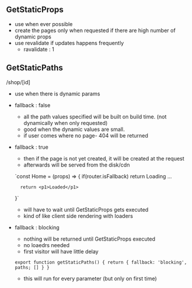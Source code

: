 ## GetStaticProps

- use when ever possible
- create the pages only when requested if there are high number of dynamic props
- use revalidate if updates happens frequently
    - ravalidate : 1

## GetStaticPaths

/shop/[id]
- use when there is dynamic params
- fallback : false
    - all the path values specified will be built on build time. (not dynamically when only requested)
    - good when the dynamic values are small.
    - if user comes where no page- 404 will be returned
- fallback : true
    - then if the page is not yet created, it will be created at the request
    - afterwards will be served from the disk/cdn

    `const Home = (props) => {
        if(router.isFallback) return <p1>Loading ... </p1>

        return <p1>Loaded</p1>   
    }`

    - will have to wait until GetStaticProps gets executed
    - kind of like client side rendering with loaders

- fallback : blocking
    - nothing will be returned until GetStaticProps executed
    - no loaedrs needed
    - first visitor will have little delay

    `
        export function getStaticPaths() {
            return {
                fallback: 'blocking',
                paths; []
            }
        }
    `
    - this will run for every parameter (but only on first time)